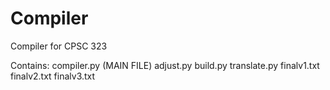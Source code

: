 Compiler
========

Compiler for CPSC 323

Contains:
compiler.py (MAIN FILE)
adjust.py
build.py
translate.py
finalv1.txt
finalv2.txt
finalv3.txt
